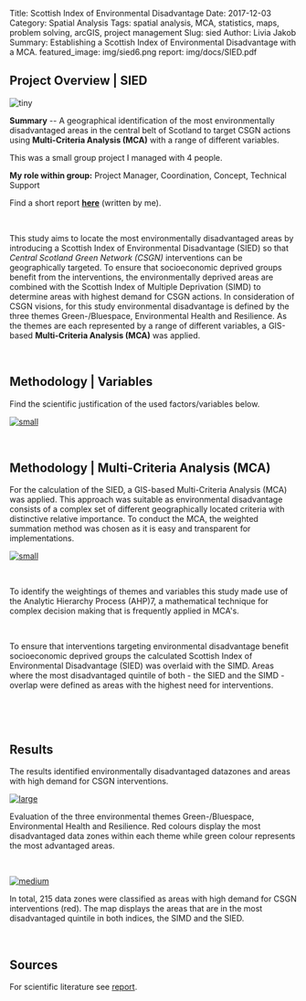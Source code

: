 Title: Scottish Index of Environmental Disadvantage
Date: 2017-12-03
Category: Spatial Analysis
Tags: spatial analysis, MCA, statistics, maps, problem solving, arcGIS, project management
Slug: sied
Author: Livia Jakob
Summary: Establishing a Scottish Index of Environmental Disadvantage with a MCA.
featured_image: img/sied6.png
report: img/docs/SIED.pdf


## **Project Overview |** SIED

![tiny]({filename}/img/sied6.png)

**Summary** -- A geographical identification of the most environmentally disadvantaged areas in the central belt of Scotland to target CSGN actions using **Multi-Criteria Analysis (MCA)** with a range of different variables.

This was a small group project I managed with 4 people. 

**My role within group:** Project Manager, Coordination, Concept, Technical Support

Find a short report **[here](img/docs/SIED.pdf)** (written by me).


&nbsp;

This study aims to locate the most environmentally disadvantaged areas by introducing a Scottish Index of Environmental Disadvantage (SIED) so that *Central Scotland Green Network (CSGN)* interventions can be geographically targeted. To ensure that socioeconomic deprived groups benefit from the interventions, the environmentally deprived areas are combined with the Scottish Index of Multiple Deprivation (SIMD) to determine areas with highest demand for CSGN actions. In consideration of CSGN visions, for this study environmental disadvantage is defined by the three themes Green-/Bluespace, Environmental Health and Resilience. As the themes are each represented by a range of different variables, a GIS-based **Multi-Criteria Analysis (MCA)** was applied.


&nbsp;


## **Methodology |** Variables

Find the scientific justification of the used factors/variables below.

[![small]({filename}/img/sied3.png)]({filename}/img/sied3.png)

&nbsp;
&nbsp;

## **Methodology |** Multi-Criteria Analysis (MCA)

For the calculation of the SIED, a GIS-based Multi-Criteria Analysis (MCA) was applied. This approach was suitable as environmental disadvantage consists of a complex set of different geographically located criteria with distinctive relative importance. To conduct the MCA, the weighted summation method was chosen as it is easy and transparent for implementations.

[![small]({filename}/img/sied5.png)]({filename}/img/sied5.png)

&nbsp;

To identify the weightings of themes and variables this study made use of the Analytic Hierarchy Process (AHP)7, a mathematical technique for complex decision making that is frequently applied in MCA's.

&nbsp;

To ensure that interventions targeting environmental disadvantage benefit socioeconomic deprived groups the calculated Scottish Index of Environmental Disadvantage (SIED) was overlaid with the SIMD. Areas where the most disadvantaged quintile of both - the SIED and the SIMD - overlap were defined as areas with the highest need for interventions.

&nbsp;

&nbsp;

## Results

The results identified environmentally disadvantaged datazones and areas with high demand for CSGN interventions.


[![large]({filename}/img/sied2.png)]({filename}/img/sied2.png)

Evaluation of the three environmental themes Green-/Bluespace, Environmental Health and Resilience. Red colours display the most disadvantaged data zones within each theme while green colour represents the most advantaged areas.

&nbsp;

[![medium]({filename}/img/sied1.png)]({filename}/img/sied1.png)

In total, 215 data zones were classified as areas with high demand for CSGN interventions (red). The map displays the areas that are in the most disadvantaged quintile in both indices, the SIMD and the SIED.

&nbsp;

## Sources

For scientific literature see [report](img/docs/SIED.pdf).